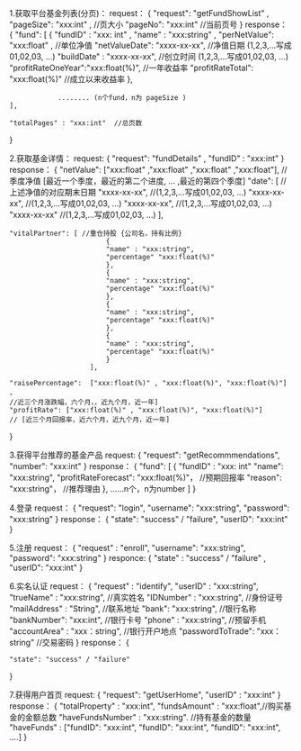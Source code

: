 1.获取平台基金列表(分页)：
request：
{
    "request": "getFundShowList" ,
    "pageSize": "xxx:int" , //页大小
    "pageNo": "xxx:int"     //当前页号
}
response：
{
    "fund": [
                {
                "fundID" : "xxx: int" ,
                "name" : "xxx:string" ,
                "perNetValue": "xxx:float" ,  //单位净值
                "netValueDate": "xxxx-xx-xx", //净值日期 (1,2,3,...写成01,02,03, ...)
                "buildDate" : 	"xxxx-xx-xx", 	//创立时间 (1,2,3,...写成01,02,03, ...)
                "profitRateOneYear":"xxx:float(%)", //一年收益率
                "profitRateTotal":	"xxx:float(%)"  //成立以来收益率
                },

                ........ (n个fund，n为 pageSize )
    ],

    "totalPages" : "xxx:int"  //总页数
}

2.获取基金详情：
request:
{
    "request": "fundDetails" ,
    "fundID" : "xxx:int"
}
response：
{
    "netValue": ["xxx:float" ,"xxx:float" ,"xxx:float" ,"xxx:float"],
    //季度净值 [最近一个季度，最近的第二个进度, ... ,最近的第四个季度]
    "date": 	[ // 上述净值的对应期末日期
                    "xxxx-xx-xx", 	//(1,2,3,...写成01,02,03, ...)
                    "xxxx-xx-xx", 	//(1,2,3,...写成01,02,03, ...)
                    "xxxx-xx-xx", 	//(1,2,3,...写成01,02,03, ...)
                    "xxxx-xx-xx" 	//(1,2,3,...写成01,02,03, ...)
                ],

    "vitalPartner":	[ //重仓持股 {公司名，持有比例}
                            {
                            "name" : "xxx:string",
                            "percentage" "xxx:float(%)"
                            },
                            {
                            "name" : "xxx:string",
                            "percentage" "xxx:float(%)"
                            },
                            {
                            "name" : "xxx:string",
                            "percentage" "xxx:float(%)"
                            },
                            {
                            "name" : "xxx:string",
                            "percentage" "xxx:float(%)"
                            }
                        ],

    "raisePercentage":  ["xxx:float(%)" , "xxx:float(%)", "xxx:float(%)"]  ，
    //近三个月涨跌幅，六个月，，近九个月，近一年]
    "profitRate": ["xxx:float(%)" , "xxx:float(%)", "xxx:float(%)"]
    // [近三个月回报率，近六个月，近九个月，近一年]
}

3.获得平台推荐的基金产品
request:
{
    "request": "getRecommmendations",
    "number": "xxx:int"
}
response：
{
    "fund": [
                {
                "fundID" : "xxx: int"
                "name": "xxx:string",
                "profitRateForecast": "xxx:float(%)"， //预期回报率
                "reason": "xxx:string"， //推荐理由
                },
                ......n个，n为number
            ]
}

4.登录
request：
{
    "request": "login",
    "username": "xxx:string",
    "password": "xxx:string"
}
response：
{
    "state": "success" / "failure",
    "userID": "xxx:int"
}

5.注册
request：
{
    "request" : "enroll",
    "username": "xxx:string",
    "password": "xxx:string"
}
responce:
{
    "state" : "success" / "failure" ,
    "userID": "xxx:int"
}

6.实名认证
request：
{
    "request" : "identify",
    "userID" : "xxx:string",
    "trueName" : "xxx:string", //真实姓名
    "IDNumber" : "xxx:string", //身份证号
    "mailAddress" : "String", //联系地址
    "bank": "xxx:string", //银行名称
    "bankNumber": "xxx:int", //银行卡号
    "phone" : "xxx:string", //预留手机
    "accountArea" : "xxx：string", //银行开户地点
    "passwordToTrade": "xxx：string" //交易密码
}
response：
{

    "state": "success" / "failure"
}

7.获得用户首页
request:
{
    "request": "getUserHome",
    "userID" : "xxx:int"
}
response：
{
    "totalProperty" : "xxx:int",
    "fundsAmount" : "xxx:float",//购买基金的金额总数
    "haveFundsNumber" : "xxx:string". //持有基金的数量
    "haveFunds" : ["fundID": "xxx:int", "fundID": "xxx:int", "fundID": "xxx:int", ....]
}
